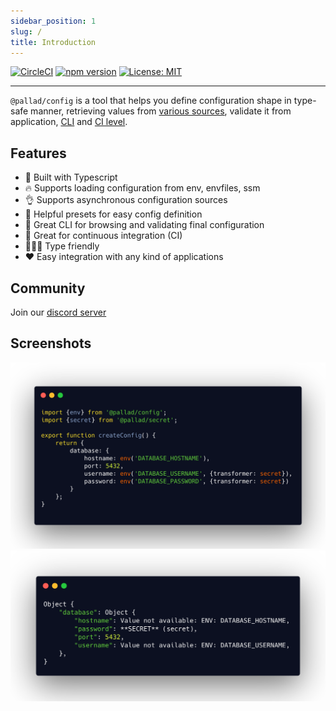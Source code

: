 ```yaml
---
sidebar_position: 1 
slug: / 
title: Introduction
---
```


[![CircleCI](https://circleci.com/gh/pallad-ts/config/tree/master.svg?style=svg)](https://circleci.com/gh/pallad-ts/config/tree/master)
[![npm version](https://badge.fury.io/js/@pallad%2Fconfig.svg)](https://badge.fury.io/js/@pallad%2Fconfig)
[![License: MIT](https://img.shields.io/badge/License-MIT-green.svg)](https://opensource.org/licenses/MIT)

---
`@pallad/config` is a tool that helps you define configuration shape in type-safe manner, retrieving values
from [various sources](./providers), validate it from application, [CLI](./cli)
and [CI level](./guides/validation-from-ci).

## Features

* 👷 Built with Typescript
* 🔥 Supports loading configuration from env, envfiles, ssm
* 👌 Supports asynchronous configuration sources
* 🎒 Helpful presets for easy config definition
* 👀 Great CLI for browsing and validating final configuration
* 👶 Great for continuous integration (CI)
* 🧑‍🤝‍🧑 Type friendly
* ❤️ Easy integration with any kind of applications

## Community

Join our [discord server](https://discord.gg/KCvnfzhNAq)

## Screenshots
![Code](./assets/code.png)
![Shell](./assets/shell.png)

